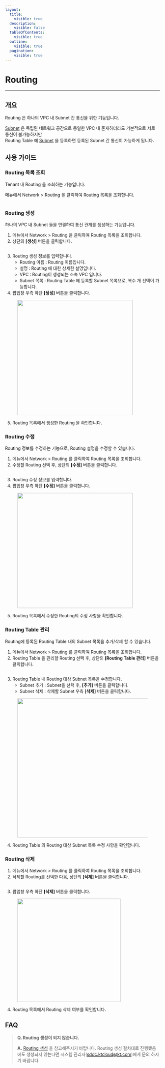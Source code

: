 ```yaml
---
layout:
  title:
    visible: true
  description:
    visible: false
  tableOfContents:
    visible: true
  outline:
    visible: true
  pagination:
    visible: true
---
```


# Routing

***

## 개요

Routing 은 하나의 VPC 내 Subnet 간 통신을 위한 기능입니다.

[Subnet](subnet.md) 은 독립된 네트워크 공간으로 동일한 VPC 내 존재하더라도 기본적으로 서로 통신이 불가능하지만\
Routing Table 에 [Subnet](subnet.md) 을 등록하면 등록된 Subnet 간 통신이 가능하게 됩니다.

## 사용 가이드

### Routing 목록 조회

Tenant 내 Routing 을 조회하는 기능입니다.

메뉴에서 Network > Routing 을 클릭하여 Routing 목록을 조회합니다.

<figure><img src="../.gitbook/assets/image (1).png" alt=""><figcaption></figcaption></figure>

### Routing 생성

하나의 VPC 내 Subnet 들을 연결하여 통신 관계를 생성하는 기능입니다.

1. 메뉴에서 Network > Routing 을 클릭하여 Routing 목록을 조회합니다.
2. 상단의 **\[생성]** 버튼을 클릭합니다.

<figure><img src="../.gitbook/assets/image (2).png" alt=""><figcaption></figcaption></figure>

3. Routing 생성 정보를 입력합니다.
   * Routing 이름 : Routing 이름입니다.
   * 설명 : Routing 에 대한 상세한 설명입니다.
   * VPC : Routing이 생성되는 소속 VPC 입니다.
   * Subnet 목록 : Routing Table 에 등록할 Subnet 목록으로, 복수 개 선택이 가능합니다.
4. 팝업창 우측 하단 **\[생성]** 버튼을 클릭합니다.

<figure><img src="../.gitbook/assets/image (481).png" alt="" width="375"><figcaption></figcaption></figure>

5. Routing 목록에서 생성한 Routing 을 확인합니다.

### Routing 수정

Routing 정보를 수정하는 기능으로, Routing 설명을 수정할 수 있습니다.

1. 메뉴에서 Network > Routing 를 클릭하여 Routing 목록을 조회합니다.
2. 수정할 Routing 선택 후, 상단의 **\[수정]** 버튼을 클릭합니다.

<figure><img src="../.gitbook/assets/image (3).png" alt=""><figcaption></figcaption></figure>

3. Routing 수정 정보를 입력합니다.
4. 팝업창 우측 하단 **\[수정]** 버튼을 클릭합니다.

<figure><img src="../.gitbook/assets/image (483).png" alt="" width="375"><figcaption></figcaption></figure>

5. Routing 목록에서 수정한 Routing의 수정 사항을 확인합니다.

### Routing Table 관리

Routing에 등록된 Routing Table 내의 Subnet 목록을 추가/삭제 할 수 있습니다.

1. 메뉴에서 Network > Routing 를 클릭하여 Routing 목록을 조회합니다.
2. Routing Table 을 관리할 Routing 선택 후, 상단의 **\[Routing Table 관리]** 버튼을 클릭합니다.

<figure><img src="../.gitbook/assets/image (5).png" alt=""><figcaption></figcaption></figure>

3. Routing Table 내 Routing 대상 Subnet 목록을 수정합니다.
   * Subnet 추가 : Subnet을 선택 후, **\[추가]** 버튼을 클릭합니다.
   * Subnet 삭제 : 삭제할 Subnet 우측 **\[삭제]** 버튼을 클릭합니다.

<figure><img src="../.gitbook/assets/image (6).png" alt="" width="453"><figcaption></figcaption></figure>

4. Routing Table 의 Routing 대상 Subnet 목록 수정 사항을 확인합니다.

### Routing 삭제

1. 메뉴에서 Network > Routing 를 클릭하여 Routing 목록을 조회합니다.
2. 삭제할 Routing를 선택한 다음, 상단의 **\[삭제]** 버튼을 클릭합니다.

<figure><img src="../.gitbook/assets/image (4).png" alt=""><figcaption></figcaption></figure>

3. 팝업창 우측 하단 **\[삭제]** 버튼을 클릭합니다.

<figure><img src="../.gitbook/assets/image (8).png" alt="" width="336"><figcaption></figcaption></figure>

4. Routing 목록에서 Routing 삭제 여부를 확인합니다.

## FAQ

> **Q. Routing 생성이 되지 않습니다.**
>
> **A.** [Routing 생성](routing.md#routing-1) 을 참고해주시기 바랍니다.  Routing 생성 절차대로 진행했음에도 생성되지 않는다면 시스템 관리자(sddc.ktcloud@kt.com)에게 문의 하시기 바랍니다.
